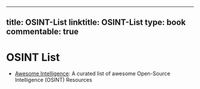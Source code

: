 
---
title: OSINT-List
linktitle: OSINT-List
type: book
commentable: true
---

# OSINT List

- [Awesome Intelligence](https://github.com/ARPSyndicate/awesome-intelligence): A curated list of awesome Open-Source Intelligence (OSINT) Resources

    